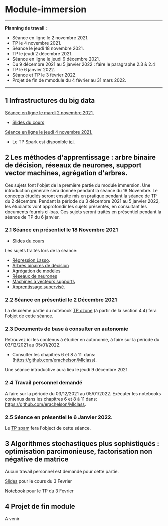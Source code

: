 # Module-immersion

_____
**Planning de travail** :

- Séance en ligne le 2 novembre 2021.
- TP le 4 novembre 2021.
- Séance le jeudi 18 novembre 2021.
- TP le jeudi 2 décembre 2021.
- Séance en ligne le jeudi 9 décembre 2021.
- Du 9 décembre 2021 au 5 janvier 2022 : faire le paragraphe 2.3 & 2.4
- TP le 6 janvier 2022.
- Séance et TP le 3 février 2022.
- Projet de fin de mmodule du 4 février au 31 mars 2022. 
______

## 1 Infrastructures du big data

<ins> Séance en ligne le mardi 2 novembre 2021. </ins>

- [Slides du cours](https://github.com/Certificat-Science-des-donnees-Big-Data/Module-immersion/blob/master/Documents/certif-bigdata-py%202%20nov.pdf)

<ins> Séance en ligne le jeudi 4 novembre 2021. </ins>

- Le TP Spark est disponible [ici](http://sd-127206.dedibox.fr/hagimont/resources-N7/certificat/certificat.html). 


## 2  Les méthodes d'apprentissage : arbre binaire de décision, réseaux de neurones, support vector machines, agrégation d'arbres.
Ces sujets font l'objet de la première partie du module immersion. Une introduction générale sera donnée pendant la séance du 18 Novembre. Le concepts étudiés seront ensuite mis en pratique pendant la séance de TP du 2 décembre. Pendant la période du 3 décembre 2021 au 5 janvier 2022, les étudiants vont approfondir les sujets présentés, en consultant les documents fournis ci-bas. Ces sujets seront traités en présentiel pendant la séance de TP du 6 janvier.    

### 2.1 Séance en présentiel le 18 Novembre 2021

- [Slides du cours](https://github.com/Certificat-Science-des-donnees-Big-Data/Module-immersion/blob/master/Documents/intro-apprentissage.pdf)

Les sujets traités lors de la séance:
- [Régression Lasso](https://github.com/Certificat-sciences-des-donnees-bigdata/Module-immersion/blob/master/Documents/CoursRegLasso.pdf).
- [Arbres binaires de décision](http://wikistat.fr/pdf/st-m-app-cart.pdf)
- [Agrégation de modèles](http://wikistat.fr/pdf/st-m-app-agreg.pdf) 
- [Réseaux de neurones](http://wikistat.fr/pdf/st-m-app-rn.pdf) 
- [Machines à vecteurs supports](http://wikistat.fr/pdf/st-m-app-svm.pdf) 
- [Apprentissage supervisé](https://github.com/Certificat-sciences-des-donnees-bigdata/Module-immersion/blob/master/Documents/apprentissageSupervise.pdf). 

### 2.2 Séance en présentiel le 2 Décembre 2021

La deuxième partie du notebook [TP ozone](https://github.com/Certificat-sciences-des-donnees-bigdata/Module-sensibilisation/blob/master/Calepins/CSdD-Pic-Ozone-Python.ipynb) (à partir de la section 4.4) fera l'objet de cette séance. 

### 2.3 Documents de base à consulter en autonomie
Retrouvez ici les contenus à étudier en autonomie, à faire sur la période du 03/12/2021 au 05/01/2022.
- Consulter les chapitres 6 et 8 à 11  dans: (https://github.com/erachelson/Mlclass).

Une séance introductive aura lieu le jeudi 9 décembre 2021. 

### 2.4 Travail personnel demandé 
A faire sur la période du 03/12/2021 au 05/01/2022.
Exécuter les notebooks contenus dans les chapitres 6 et 8 à 11 dans: https://github.com/erachelson/Mlclass. 

### 2.5 Séance en présentiel le 6 Janvier 2022.
Le [TP spam](https://github.com/wikistat/Apprentissage/tree/master/Spam) fera l'object de cette séance.


## 3 Algorithmes stochastiques plus sophistiqués : optimisation parcimonieuse, factorisation non négative de matrice

Aucun travail personnel est demandé pour cette partie. 

[Slides](https://github.com/Certificat-sciences-des-donnees-bigdata/Module-immersion/blob/master/Documents/opti.pdf) pour le cours du 3 Fevrier

[Notebook](https://github.com/Certificat-sciences-des-donnees-bigdata/Module-immersion/blob/master/Documents/tp_7fevrier.ipynb) pour le TP du 3 Fevrier

## 4 Projet de fin module

A venir
